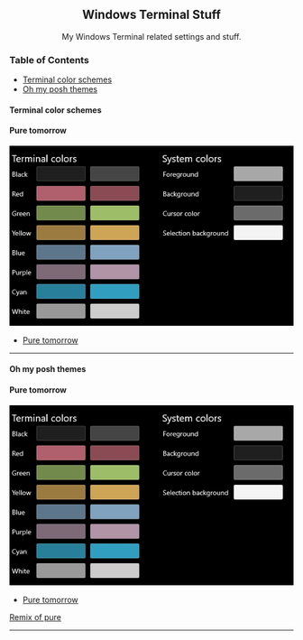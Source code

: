 <div align="center">
    
## Windows Terminal Stuff

My Windows Terminal related settings and stuff.

</div>

### Table of Contents

- [Terminal color schemes](#tcs)
- [Oh my posh themes](#ompt)

#### Terminal color schemes <a name="tcs"></a>

#### Pure tomorrow

![prtsc](https://github.com/vagabondHustler/WindowsTerminal-Stuff/blob/main/color-schemes/pure-tomorrow-prtsc.png)

- [Pure tomorrow](https://github.com/vagabondHustler/WindowsTerminal-Stuff/blob/main/color-schemes/pure-tomorrow.json)

---

#### Oh my posh themes <a name="tompt"></a>

#### Pure tomorrow

![prtsc](https://github.com/vagabondHustler/WindowsTerminal-Stuff/blob/main/color-schemes/pure-tomorrow-prtsc.png)

- [Pure tomorrow](https://github.com/vagabondHustler/WindowsTerminal-Stuff/blob/main/color-schemes/pure-tomorrow.json)

[Remix of pure](https://github.com/JanDeDobbeleer/oh-my-posh/blob/main/themes/pure.omp.json)

---